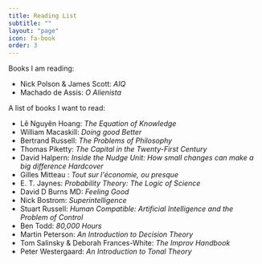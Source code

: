 ```yaml
---
title: Reading List
subtitle: "" 
layout: "page"
icon: fa-book
order: 3
---
```



Books I am reading:

- Nick Polson & James Scott: *AIQ*
- Machado de Assis: *O Alienista*


A list of books I want to read:

- Lê Nguyên Hoang: *The Equation of Knowledge*
- William Macaskill: *Doing good Better*
- Bertrand Russell: *The Problems of Philosophy*
- Thomas Piketty: *The Capital in the Twenty-First Century*
- David Halpern: *Inside the Nudge Unit: How small changes can make a big difference Hardcover*
- Gilles Mitteau : *Tout sur l'économie, ou presque*
- E. T. Jaynes: *Probability Theory: The Logic of Science*
- David D Burns MD: *Feeling Good*
- Nick Bostrom: *Superintelligence*
- Stuart Russell: *Human Compatible: Artificial Intelligence and the Problem of Control*
- Ben Todd: *80,000 Hours*
- Martin Peterson: *An Introduction to Decision Theory*
- Tom Salinsky & Deborah Frances-White: *The Improv Handbook*
- Peter Westergaard: *An Introduction to Tonal Theory*
